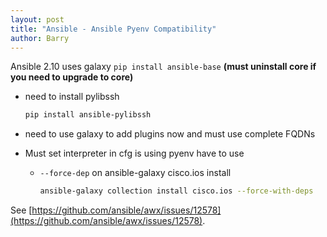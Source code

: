 ```yaml
---
layout: post
title: "Ansible - Ansible Pyenv Compatibility"
author: Barry
---
```


Ansible 2.10 uses galaxy
`pip install ansible-base`
**(must uninstall core if you need to upgrade to core)**

* need to install pylibssh

  ```bash
  pip install ansible-pylibssh
  ```

* need to use galaxy to add plugins now and must use complete FQDNs
* Must set interpreter in cfg is using pyenv have to use  
  * `--force-dep` on ansible-galaxy cisco.ios install

    ```bash
    ansible-galaxy collection install cisco.ios --force-with-deps
    ```

See [https://github.com/ansible/awx/issues/12578](https://github.com/ansible/awx/issues/12578).
